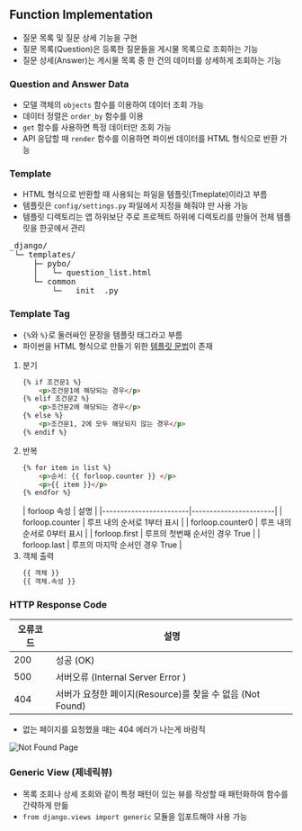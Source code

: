 ## Function Implementation

- 질문 목록 및 질문 상세 기능을 구현
- 질문 목록(Question)은 등록한 질문들을 게시물 목록으로 조회하는 기능
- 질문 상세(Answer)는 게시물 목록 중 한 건의 데이터를 상세하게 조회하는 기능

### Question and Answer Data

- 모델 객체의 `objects` 함수를 이용하여 데이터 조회 가능
- 데이터 정렬은 `order_by` 함수를 이용
- `get` 함수를 사용하면 특정 데이터만 조회 가능
- API 응답할 때 `render` 함수를 이용하면 파이썬 데이터를 HTML 형식으로 반환 가능

### Template

- HTML 형식으로 반환할 때 사용되는 파일을 템플릿(Tmeplate)이라고 부름
- 템플릿은 `config/settings.py` 파일에서 지정을 해줘야 만 사용 가능
- 템플릿 디렉토리는 앱 하위보단 주로 프로젝트 하위에 디렉토리를 만들어 전체 템플릿을 한곳에서 관리

<pre>
_django/
 └─ templates/
     ├─ pybo/
     │   └─ question_list.html
     └─ common
         └─ __init__.py
</pre>

### Template Tag

- `{%`와 `%}`로 둘러싸인 문장을 템플릿 태그라고 부름
- 파이썬을 HTML 형식으로 만들기 위한 [템플릿 문법](https://docs.djangoproject.com/en/4.0/topics/templates/)이 존재

1. 분기
    ```html
    {% if 조건문1 %}
        <p>조건문1에 해당되는 경우</p>
    {% elif 조건문2 %}
        <p>조건문2에 해당되는 경우</p>
    {% else %}
        <p>조건문1, 2에 모두 해당되지 않는 경우</p>
    {% endif %}
    ```
2. 반복
    ```html
    {% for item in list %}
        <p>순서: {{ forloop.counter }} </p>
        <p>{{ item }}</p>
    {% endfor %}
    ```
   | forloop 속성      | 설명                     |
       |------------------------|-----------------------|
   | forloop.counter  | 루프 내의 순서로 1부터 표시       |
   | forloop.counter0 | 루프 내의 순서로 0부터 표시       |
   | forloop.first    | 루프의 첫번째 순서인 경우 True    |
   | forloop.last     | 루프의 마지막 순서인 경우 True    |
3. 객체 출력
    ```html
    {{ 객체 }}
    {{ 객체.속성 }}
    ```

### HTTP Response Code

| 오류코드 | 설명                                         |
|------|--------------------------------------------|
| 200  | 성공 (OK)                                    |
| 500  | 서버오류 (Internal Server Error )              |
| 404  | 서버가 요청한 페이지(Resource)를 찾을 수 없음 (Not Found) |

- 없는 페이지를 요청했을 때는 404 에러가 나는게 바람직

![Not Found Page](https://wikidocs.net/images/page/70736/O_2-04_5.png)

### Generic View (제네릭뷰)

- 목록 조회나 상세 조회와 같이 특정 패턴이 있는 뷰를 작성할 때 패턴화하여 함수를 간략하게 만듦
- `from django.views import generic` 모듈을 임포트해야 사용 가능
